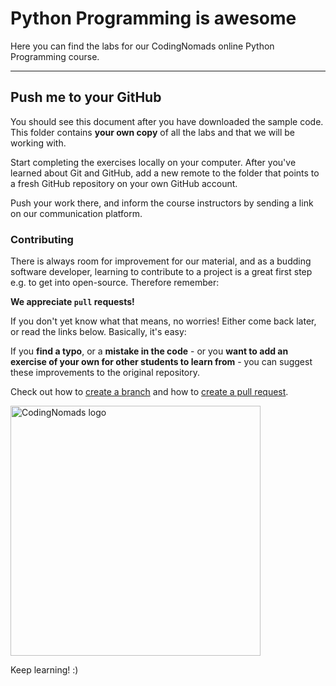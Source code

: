 # Python Programming is awesome

Here you can find the labs for our CodingNomads online Python Programming course.

---

## Push me to your GitHub

You should see this document after you have downloaded the sample code. 
This folder contains **your own copy** of all the labs and that we will be working with.

Start completing the exercises locally on your computer. After you've
learned about Git and GitHub, add a new remote to the folder that points
to a fresh GitHub repository on your own GitHub account.

Push your work there, and inform the course instructors by sending a
link on our communication platform.


### Contributing

There is always room for improvement for our material, and as a budding
software developer, learning to contribute to a project is a great first
step e.g. to get into open-source. Therefore remember:


**We appreciate `pull` requests!**


If you don't yet know what that means, no worries! Either come back later,
or read the links below. Basically, it's easy:


If you **find a typo**, or a **mistake in the code** - or you **want to add an
exercise of your own for other students to learn from** - you can suggest
these improvements to the original repository.


Check out how to [create a branch](https://help.github.com/articles/creating-and-deleting-branches-within-your-repository/) and how to [create a pull request](https://help.github.com/articles/about-pull-requests/).


<img src="https://codingnomads.co/wp-content/uploads/2018/08/CN_Logo_Retina.png" alt="CodingNomads logo" width="400px"/>


Keep learning! :)
